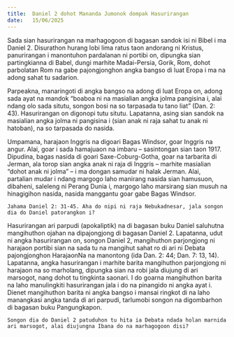 ```yaml
---
title:  Daniel 2 dohot Mananda Jumonok dompak Hasurirangan
date:   15/06/2025
---
```


Sada sian hasurirangan na marhagogoon di bagasan sandok isi ni Bibel i ma Daniel 2. Disurathon hurang lobi lima ratus taon andorang ni Kristus, panurirangan i manontuhon pardalanan ni portibi on, dipungka sian partingkianna di Babel, dungi marhite Madai-Persia, Gorik, Rom, dohot parbolatan Rom na gabe pajongjonghon angka bangso di luat Eropa i ma na adong sahat tu sadarion.

Parpeakna, manaringoti di angka bangso na adong di luat Eropa on, adong sada ayat na mandok “boaboa ni na masialian angka jolma pangisina i, alai ndang olo sada situtu, songon bosi na so tarpasada tu tano liat” (Dan. 2: 43). Hasurirangan on digonopi tutu situtu. Lapatanna, asing sian sandok na masialian angka jolma ni pangisina i (sian anak ni raja sahat tu anak ni hatoban), na so tarpasada do nasida.

Umpamana, harajaon Inggris na digoari Bagas Windsor, goar Inggris na angur. Alai, goar i sada hamajuaon na imbaru – sasintongan sian taon 1917. Dipudina, bagas nasida di goari Saxe-Coburg-Gotha, goar na tarbarita di Jerman, ala torop sian angka anak ni raja di Inggris – marhite masialian “dohot anak ni jolma” – i ma dongan samudar ni halak Jerman. Alai, partalian mudar i ndang margogo laho manirang nasida sian hamusuon, dibaheni, saleleng ni Perang Dunia i, margogo laho marsirang sian musuh na hinagigihon nasida, nasida manggantu goar gabe Bagas Windsor.

`Jahama Daniel 2: 31-45. Aha do nipi ni raja Nebukadnesar, jala songon dia do Daniel patorangkon i?`

Hasurirangan ari parpudi (apokaliptik) na di bagasan buku Daniel saluhutna mangihuthon ojahan na dipajongjong di bagasan Daniel 2. Lapatanna, udut ni angka hasurirangan on, songon Daniel 2, mangihuthon parjongjong ni harajaon portibi sian na sada tu na mangihut sahat ro di ari ni Debata pajongjonghon HarajaonNa na manontong (ida Dan. 2: 44; Dan. 7: 13, 14). Lapatanna, angka hasurirangan i marhite barita mangihuthon parjongjong ni harajaon na so marholang, dipungka sian na robi jala diujung di ari marsogot, nang dohot tu tingkinta saonari. I do goarna mangihuthon barita na laho manulingkiti hasurirangan jala i do na pinangido ni angka ayat i. Dienet mangihuthon barita ni angka bangso i mansai ringkot di na laho manangkasi angka tanda di ari parpudi, tarlumobi songon na digombarhon di bagasan buku Pangungkapon.

`Songon dia do Daniel 2 patuduhon tu hita ia Debata ndada holan marnida ari marsogot, alai diujungna Ibana do na marhagogoon disi?`
